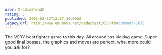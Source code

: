 ```yaml
---
user: Xradio0headX
rating: 5
published: 2003-05-23T22:27:10.000Z
legacy_url: http://www.emunova.net/veda/test/88.htm#comment-1630
---
```

The VERY best fighter game to this day. All around ass kicking game. Super good final bosses, the graphics and moves are perfect, what more could you ask for?